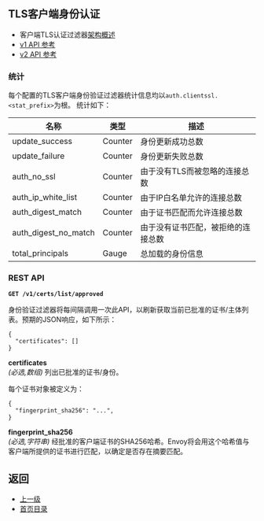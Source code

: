 ## TLS客户端身份认证

- 客户端TLS认证过滤器[架构概述](../../Introduction/Architectureoverview/TLS.md)
- [v1 API 参考](../../v1APIreference/Networkfilters/ClientTLSauthentication.md)
- [v2 API 参考](../../v2APIreference/Filters/Networkfilters/ClientTLSauthentication.md)

### 统计

每个配置的TLS客户端身份验证过滤器统计信息均以`auth.clientssl.<stat_prefix>`为根。 统计如下：

|	名称	|	类型	|	描述	|
|-----------------------|-----------------------|-----------------------|
|	update_success	|	Counter	|	身份更新成功总数	|
|	update_failure	|	Counter	|	身份更新失败总数	|
|	auth_no_ssl	    |	Counter	|	由于没有TLS而被忽略的连接总数	|
|	auth_ip_white_list	|	Counter	|	由于IP白名单允许的连接总数	|
|	auth_digest_match	|	Counter	|	由于证书匹配而允许连接总数	|
|	auth_digest_no_match	|	Counter	|	由于没有证书匹配，被拒绝的连接总数	|
|	total_principals	|	Gauge	|	总加载的身份信息	|


### REST API

**`GET /v1/certs/list/approved`**

身份验证过滤器将每间隔调用一次此API，以刷新获取当前已批准的证书/主体列表。预期的JSON响应，如下所示：

```
{
  "certificates": []
}
```

**certificates** <br />
*(必选,数组)* 列出已批准的证书/身份。

每个证书对象被定义为：

```
{
  "fingerprint_sha256": "...",
}
```

**fingerprint_sha256** <br />
*(必选,字符串)* 经批准的客户端证书的SHA256哈希。Envoy将会用这个哈希值与客户端所提供的证书进行匹配，以确定是否存在摘要匹配。


## 返回
- [上一级](../Networkfilters.md)
- [首页目录](../../README.md)
